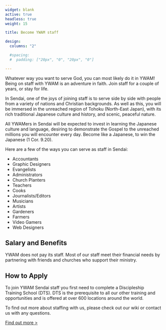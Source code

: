 ```yaml
---
widget: blank
active: true
headless: true
weight: 15

title: Become YWAM staff

design:
  columns: "2"

  #spacing:
  #  padding: ["20px", "0", "20px", "0"]

---
```


Whatever way you want to serve God, you can most likely do it in YWAM! Being on staff with YWAM is an adventure in faith. Join staff for a couple of years, or stay for life.

In Sendai, one of the joys of joining staff is to serve side by side with people from a variety of nations and Christian backgrounds. As well as this, you will be immersed in the unreached region of Tohoku (North-East Japan), with its rich traditional Japanese culture and history, and scenic, peaceful nature.

All YWAMers in Sendai will be expected to invest in learning the Japanese culture and language, desiring to demonstrate the Gospel to the unreached millions you will encounter every day. Become like a Japanese, to win the Japanese (1 Cor. 9.20).

Here are a few of the ways you can serve as staff in Sendai:

* Accountants
* Graphic Designers
* Evangelists
* Administrators
* Church Planters
* Teachers
* Cooks
* Journalists/Editors
* Musicians
* Artists
* Gardeners
* Farmers
* Video Gamers
* Web Designers

## Salary and Benefits

YWAM does not pay its staff. Most of our staff meet their financial needs by partnering with friends and churches who support their ministry.

## How to Apply

To join YWAM Sendai staff you first need to complete a Discipleship Training School (DTS). DTS is the prerequisite to all our other training and opportunities and is offered at over 600 locations around the world.

To find out more about staffing with us, please check out our wiki or contact us with any questions.

[Find out more >](http://docs.ywamsendai.org/docs/staff/join)
